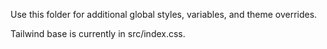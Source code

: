Use this folder for additional global styles, variables, and theme overrides.

Tailwind base is currently in src/index.css.

